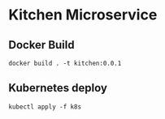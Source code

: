 # Kitchen Microservice

## Docker Build

    docker build . -t kitchen:0.0.1

## Kubernetes deploy

    kubectl apply -f k8s